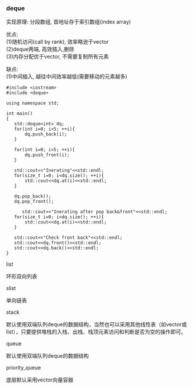 ### deque

实现原理: 分段数组, 首地址存于索引数组\(index array\)

优点:  
\(1\)随机访问\(call by rank\), 效率略逊于vector  
\(2\)deque两端, 高效插入,删除  
\(3\)内存分配优于vector, 不需要复制所有元素

缺点:  
\(1\)中间插入, 越往中间效率越低\(需要移动的元素越多\)

```
#include <iostream>
#include <deque>

using namespace std;

int main()
{
   std::deque<int> dq;
   for(int i=0; i<5; ++i){
       dq.push_back(i);
   }

   for(int i=0; i<5; ++i){
       dq.push_front(i);
   }

   std::cout<<"Inerating"<<std::endl;
   for(size_t i=0; i<dq.size(); ++i){
       std::cout<<dq.at(i)<<std::endl;
   }

   dq.pop_back();
   dq.pop_front();

      std::cout<<"Inerating after pop back&front"<<std::endl;
   for(size_t i=0; i<dq.size(); ++i){
       std::cout<<dq.at(i)<<std::endl;
   }

   std::cout<<"Check front back"<<std::endl;
   std::cout<<dq.front()<<std::endl;
   std::cout<<dq.back()<<std::endl;
}
```

list

环形双向列表

slist

单向链表

stack

默认使用双端队列deque的数据结构，当然也可以采用其他线性表（如vector或list），只要提供堆栈的入栈、出栈、栈顶元素访问和判断是否为空的操作即可。

queue

默认使用双端队列deque的数据结构

priority\_queue

底层默认采用vector向量容器


